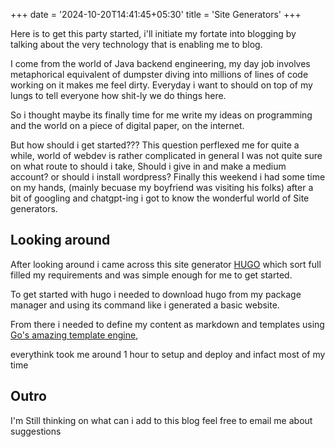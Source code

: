 +++
date = '2024-10-20T14:41:45+05:30'
title = 'Site Generators'
+++

Here is to get this party started, i'll initiate my fortate into blogging
by talking about the very technology that is enabling me to blog.

I come from the world of Java backend engineering, my day job involves
metaphorical equivalent of dumpster diving into millions of lines of code working on it makes me feel dirty. Everyday i want to should on top of my lungs to tell everyone how shit-ly we do things here.

So i thought maybe its finally time for me write my ideas on programming
and the world on a piece of digital paper, on the internet.

But how should i get started???
This question perflexed me for quite a while, world of webdev is rather
complicated in general I was not quite sure on what route to should i take,
Should i give in and make a medium account? or should i install wordpress? Finally this weekend i had some time on my hands, (mainly becuase my boyfriend was visiting his folks) after a bit of googling and chatgpt-ing i got to know the wonderful world of Site generators.

## Looking around
After looking around i came across this site generator [HUGO](https://gohugo.io/)
which sort full filled my requirements and was simple enough for
me to get started.

To get started with hugo i needed to download hugo from my package
manager and using its command like i generated a basic website.

From there i needed to define my content as markdown
and templates using [Go's amazing template engine](https://pkg.go.dev/text/template),

everythink took me around 1 hour to setup and deploy and infact most of my time


## Outro

I'm Still thinking on what can i add to this blog
feel free to email me about suggestions
